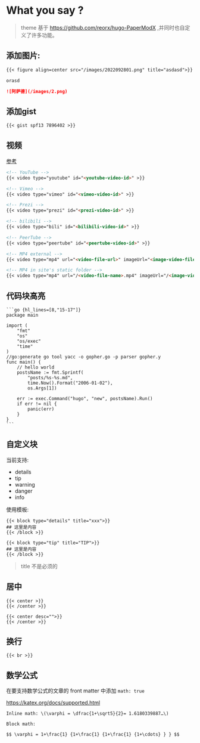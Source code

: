 # What you say ?

> theme 基于 https://github.com/reorx/hugo-PaperModX ,并同时也自定义了许多功能。

## 添加图片:

```markdown
{{< figure align=center src="/images/2022092801.png" title="asdasd">}}

orasd

![阿萨德](/images/2.png)
```

## 添加gist

```markdown
{{< gist spf13 7896402 >}}
```

## 视频

[参考](https://github.com/Lednerb/bilberry-hugo-theme#video)

```markdown
<!-- YouTube -->
{{< video type="youtube" id="<youtube-video-id>" >}}

<!-- Vimeo -->
{{< video type="vimeo" id="<vimeo-video-id>" >}}

<!-- Prezi -->
{{< video type="prezi" id="<prezi-video-id>" >}}

<!-- bilibili -->
{{< video type="bili" id="<bilibili-video-id>" >}}

<!-- PeerTube -->
{{< video type="peertube" id="<peertube-video-id>" >}}

<!-- MP4 external -->
{{< video type="mp4" url="<video-file-url>" imageUrl="<image-video-file-url>" >}}

<!-- MP4 in site's static folder -->
{{< video type="mp4" url="/<video-file-name>.mp4" imageUrl="/<image-video-file-name>.png" >}}

```

## 代码块高亮

````text
```go {hl_lines=[8,"15-17"]}
package main

import (
	"fmt"
	"os"
	"os/exec"
	"time"
)
//go:generate go tool yacc -o gopher.go -p parser gopher.y
func main() {
	// hello world
	postsName := fmt.Sprintf(
		"posts/%s-%s.md",
		time.Now().Format("2006-01-02"),
		os.Args[1])

	err := exec.Command("hugo", "new", postsName).Run()
	if err != nil {
		panic(err)
	}
}
```
````

## 自定义块

当前支持:

- details
- tip
- warning
- danger
- info

使用模板:

```
{{< block type="details" title="xxx">}}
## 这里是内容
{{< /block >}}

{{< block type="tip" title="TIP">}}
## 这里是内容
{{< /block >}}
```

> title 不是必须的

## 居中

```
{{< center >}}
{{< /center >}}

{{< center desc="">}}
{{< /center >}}
```

## 换行

```
{{< br >}}
```

## 数学公式

在要支持数学公式的文章的 front matter 中添加 `math: true`

https://katex.org/docs/supported.html

```
Inline math: \(\varphi = \dfrac{1+\sqrt5}{2}= 1.6180339887…\)

Block math:

$$ \varphi = 1+\frac{1} {1+\frac{1} {1+\frac{1} {1+\cdots} } } $$
```
